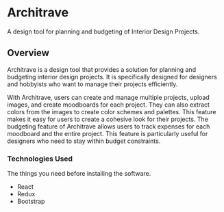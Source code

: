 # Architrave

A design tool for planning and budgeting of Interior Design Projects.

## Overview

Architrave is a design tool that provides a solution for planning and budgeting interior design projects. It is specifically designed for designers and hobbyists who want to manage their projects efficiently.

With Architrave, users can create and manage multiple projects, upload images, and create moodboards for each project. They can also extract colors from the images to create color schemes and palettes. This feature makes it easy for users to create a cohesive look for their projects. The budgeting feature of Architrave allows users to track expenses for each moodboard and the entire project. This feature is particularly useful for designers who need to stay within budget constraints.

### Technologies Used

The things you need before installing the software.

- React
- Redux
- Bootstrap
